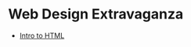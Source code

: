 # Web Design Extravaganza

<ul>
    <li><a href="intro_html/index.html" target="_blank">Intro to HTML</li>

</ul>